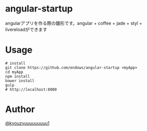 # angular-startup
angularアプリを作る際の雛形です。angular + coffee + jade + styl + livereloadができます
# Usage
```
# install
git clone https://github.com/endows/angular-startup <myApp>
cd myApp
npm install
bower install
gulp
# http://localhost:8000
```
# Author
[@kyouzyuuuuuuuuu1](https://twitter.com/kyouzyuuuuuuuu1)
